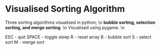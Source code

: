 # Visualised Sorting Algorithm

Three sorting algorithms visualised in python; \n
**bubble sorting, selection sorting, and merge sorting**. \n
Visualised using pygame. \n

ESC     - quit
SPACE   - toggle sleep
R       - reset array
B       - bubble sort
S       - select sort
M       - merge sort
